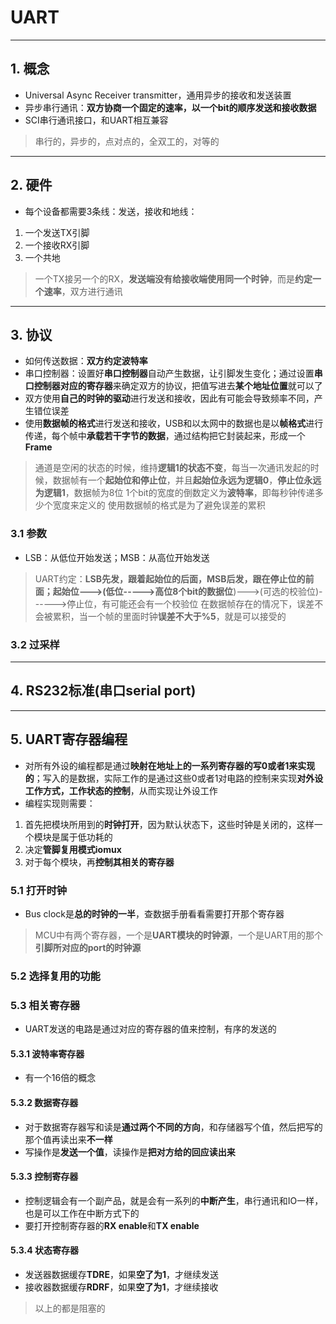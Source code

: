 # UART

-----
## 1. 概念
- Universal Async Receiver transmitter，通用异步的接收和发送装置
- 异步串行通讯：**双方协商一个固定的速率，以一个bit的顺序发送和接收数据**
- SCI串行通讯接口，和UART相互兼容
> 串行的，异步的，点对点的，全双工的，对等的

------
## 2. 硬件
- 每个设备都需要3条线：发送，接收和地线：
1. 一个发送TX引脚
2. 一个接收RX引脚
3. 一个共地
> 一个TX接另一个的RX，**发送端没有给接收端使用同一个时钟**，而是**约定一个速率**，双方进行通讯

------
## 3. 协议
- 如何传送数据：**双方约定波特率**
- 串口控制器：设置好**串口控制器**自动产生数据，让引脚发生变化；通过设置**串口控制器对应的寄存器**来确定双方的协议，把值写进去**某个地址位置**就可以了
- 双方使用**自己的时钟的驱动**进行发送和接收，因此有可能会导致频率不同，产生错位误差
- 使用**数据帧的格式**进行发送和接收，USB和以太网中的数据也是以**帧格式**进行传递，每个帧中**承载若干字节的数据**，通过结构把它封装起来，形成一个**Frame**
> 通道是空闲的状态的时候，维持**逻辑1的状态不变**，每当一次通讯发起的时候，数据帧有一个**起始位和停止位**，并且**起始位永远为逻辑0**，**停止位永远为逻辑1**，数据帧为8位
> 1个bit的宽度的倒数定义为**波特率**，即每秒钟传递多少个宽度来定义的
> 使用数据帧的格式是为了避免误差的累积

### 3.1 参数
- LSB：从低位开始发送；MSB：从高位开始发送    
> UART约定：**LSB先发，跟着起始位的后面，MSB后发，跟在停止位的前面；**起始位--->(低位----->高位**8个bit的数据位**)--->(可选的校验位)------>停止位，有可能还会有一个校验位
> 在数据帧存在的情况下，误差不会被累积，当一个帧的里面时钟**误差不大于%5**，就是可以接受的


### 3.2 过采样

------
## 4. RS232标准(串口serial port)


------
## 5. UART寄存器编程
- 对所有外设的编程都是通过**映射在地址上的一系列寄存器的写0或者1来实现的**；写入的是数据，实际工作的是通过这些0或者1对电路的控制来实现**对外设工作方式，工作状态的控制**，从而实现让外设工作
- 编程实现则需要：
1. 首先把模块所用到的**时钟打开**，因为默认状态下，这些时钟是关闭的，这样一个模块是属于低功耗的
2. 决定**管脚复用模式iomux**
3. 对于每个模块，再**控制其相关的寄存器**

### 5.1 打开时钟
- Bus clock是**总的时钟的一半**，查数据手册看看需要打开那个寄存器
> MCU中有两个寄存器，一个是**UART模块的时钟源**，一个是UART用的那个**引脚所对应的port的时钟源**

### 5.2 选择复用的功能

### 5.3 相关寄存器
- UART发送的电路是通过对应的寄存器的值来控制，有序的发送的

#### 5.3.1 波特率寄存器
- 有一个16倍的概念

#### 5.3.2 数据寄存器
- 对于数据寄存器写和读是**通过两个不同的方向**，和存储器写个值，然后把写的那个值再读出来**不一样**
- 写操作是**发送一个值**，读操作是**把对方给的回应读出来**

#### 5.3.3 控制寄存器
- 控制逻辑会有一个副产品，就是会有一系列的**中断产生**，串行通讯和IO一样，也是可以工作在中断方式下的
- 要打开控制寄存器的**RX enable**和**TX enable** 

#### 5.3.4 状态寄存器
- 发送器数据缓存**TDRE**，如果**空了为1**，才继续发送
- 接收器数据缓存**RDRF**，如果**空了为1**，才继续接收
> 以上的都是阻塞的